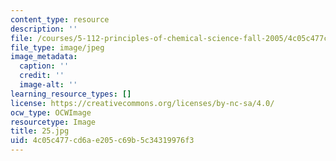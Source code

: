```yaml
---
content_type: resource
description: ''
file: /courses/5-112-principles-of-chemical-science-fall-2005/4c05c477cd6ae205c69b5c34319976f3_25.jpg
file_type: image/jpeg
image_metadata:
  caption: ''
  credit: ''
  image-alt: ''
learning_resource_types: []
license: https://creativecommons.org/licenses/by-nc-sa/4.0/
ocw_type: OCWImage
resourcetype: Image
title: 25.jpg
uid: 4c05c477-cd6a-e205-c69b-5c34319976f3
---
```


